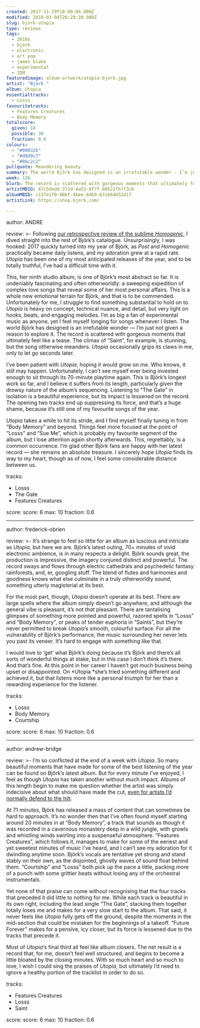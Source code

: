 ```yaml
---
created: 2017-11-29T18:00:04.000Z
modified: 2018-03-04T20:29:30.000Z
slug: bjork-utopia
type: reviews
tags:
  - 2010s
  - bjork
  - electronic
  - art pop
  - james blake
  - experimental
  - IDM
featuredimage: album-artwork/utopia-bjork.jpg
artist: "Björk "
album: Utopia
essentialtracks:
  - Losss
favouritetracks:
  - Features Creatures
  - Body Memory
totalscore:
  given: 18
  possible: 30
  fraction: 0.6
colours:
  - "#00032b"
  - "#d8d9c7"
  - "#86c2c2"
pullquote: Meandering beauty
summary: The world Björk has designed is an irrefutable wonder - I’m just not given a reason to explore it. The record is scattered with gorgeous moments that ultimately feel like a tease. Utopia occasionally grips its claws in, only to let go seconds later.
week: 126
blurb: The record is scattered with gorgeous moments that ultimately feel like a tease. Utopia occasionally grips its claws in, only to let go seconds later.
artistMBID: 87c5dedd-371d-4a53-9f7f-80522fb7f3cb
albumMBID: c137e1f0-00bf-4bee-8d69-631664b52d1f
artistLink: https://shop.bjork.com/

---
```

author: ANDRE

review: >-
  Following [our retrospective review of the sublime *Homogenic*](/reviews/bjork-homogenic/), I dived straight into the rest of Björk’s catalogue. Unsurprisingly, I was hooked: 2017 quickly turned into my year of Björk, as *Post* and *Homogenic* practically became daily listens, and my adoration grew at a rapid rate. *Utopia* has been one of my most anticipated releases of the year, and to be totally truthful, I’ve had a difficult time with it.

  This, her ninth studio album, is one of Björk’s most abstract so far. It is undeniably fascinating and often otherworldly: a sweeping expedition of complex love songs that reveal some of her most personal affairs. This is a whole new emotional terrain for Björk, and that is to be commended. Unfortunately for me, I struggle to find something substantial to hold on to. *Utopia* is heavy on concept, technical nuance, and detail, but very light on hooks, beats, and engaging melodies. I’m as big a fan of experimental music as anyone, yet I feel myself longing for songs whenever I listen. The world Björk has designed is an irrefutable wonder — I’m just not given a reason to explore it. The record is scattered with gorgeous moments that ultimately feel like a tease. The climax of “Saint”, for example, is stunning, but the song otherwise meanders. *Utopia* occasionally grips its claws in me, only to let go seconds later.

  I’ve been patient with *Utopia*, hoping it would grow on me. Who knows, it still may happen. Unfortunately, I can’t see myself ever being invested enough to sit through its 70-minute playtime again. This is Björk’s longest work so far, and I believe it suffers from its length, particularly given the drowsy nature of the album’s sequencing. Listening to “The Gate” in isolation is a beautiful experience, but its impact is lessened on the record. The opening two tracks end up suppressing its force, and that’s a huge shame, because it’s still one of my favourite songs of the year. 
  
  *Utopia* takes a while to hit its stride, and I find myself finally tuning in from “Body Memory” and beyond. Things feel more focused at the point of “Losss” and “Sue Me”, which is probably my favourite segment of the album, but I lose attention again shortly afterwards. This, regrettably, is a common occurrence. I’m glad other Björk fans are happy with her latest record — she remains an absolute treasure. I sincerely hope *Utopia* finds its way to my heart, though as of now, I feel some considerable distance between us.

tracks:
  - Losss
  - ­­The Gate
  - ­­Features Creatures

score:
  score: 6
  max: 10
  fraction: 0.6

---
author: frederick-obrien

review: >-
  It’s strange to feel so little for an album as luscious and intricate as *Utopia*, but here we are. Björk’s latest outing, 70+ minutes of vivid electronic ambience, is in many respects a delight. Björk sounds great, the production is impressive, the imagery conjured distinct and powerful. The record sways and flows through electric cathedrals and psychedelic fantasy rainforests, and, er, googling stuff. The blend of flutes and harmonies and goodness knows what else culminate in a truly otherworldly sound, something utterly magisterial at its best.

  For the most part, though, *Utopia* doesn’t operate at its best. There are large spells where the album simply doesn’t go anywhere, and although the general vibe is pleasant, it’s not *that* pleasant. There are tantalising glimpses of something more pointed and powerful, razored spells in “Losss” and “Body Memory”, or peaks of tender euphoria in “Saints”, but they’re never permitted to break *Utopia*’s smooth, colourful surface. For all the vulnerability of Björk’s performance, the music surrounding her never lets you past its veneer. It’s hard to engage with something like that.

  I would love to ‘get’ what Björk’s doing because it’s Björk and there’s all sorts of wonderful things at stake, but in this case I don’t think it’s there. And that’s fine. At this point in her career I haven’t got much business being upset or disappointed. On *Utopia *she’s tried something different and achieved it, but that listens more like a personal triumph for her than a rewarding experience for the listener.

tracks:
  - Losss
  - ­­Body Memory
  - ­Courtship

score:
  score: 6
  max: 10
  fraction: 0.6

---
author: andrew-bridge

review: >-
  I’m so conflicted at the end of a week with *Utopia*. So many beautiful moments that have made for some of the best listening of the year can be found on Björk’s latest album. But for every minute I’ve enjoyed, I feel as though *Utopia* has taken another without much impact. Albums of this length begin to make me question whether the artist was simply indecisive about what should have made the cut, [even for artists I’d normally defend to the hilt](/reviews/james-blake-the-colour-in-anything/). 
  
  At 71 minutes, Björk has released a mass of content that can sometimes be hard to approach. It’s no wonder then that I’ve often found myself starting around 20 minutes in at “Body Memory”, a track that sounds as though it was recorded in a cavernous monastery deep in a wild jungle, with growls and whistling winds swirling into a suspenseful atmosphere. “Features Creatures”, which follows it, manages to make for some of the eeriest and yet sweetest minutes of music I’ve heard, and I can’t see my adoration for it dwindling anytime soon. Björk’s vocals are tentative yet strong and stand stably on their own, as the disjointed, ghostly waves of sound float behind them. “Courtship” and “Losss” both pick up the pace a little, packing more of a punch with some grittier beats without losing any of the orchestral instrumentals.

  Yet none of that praise can come without recognising that the four tracks that preceded it did little to nothing for me. While each track is beautiful in its own right, including the lead single “The Gate”, stacking them together totally loses me and makes for a very slow start to the album. That said, it never feels like *Utopia* fully gets off the ground, despite the moments in the mid-section that could be mistaken for the beginnings of a takeoff. “Future Forever” makes for a pensive, icy closer, but its force is lessened due to the tracks that precede it. 
  
  Most of *Utopia*‘s final third all feel like album closers. The net result is a record that, for me, doesn’t feel well structured, and begins to become a little bloated by the closing minutes. With so much heart and so much to love, I wish I could sing the praises of *Utopia*, but ultimately I’d need to ignore a healthy portion of the tracklist in order to do so.

tracks:
  - Features Creatures
  - ­­Losss
  - ­­Saint

score:
  score: 6
  max: 10
  fraction: 0.6
